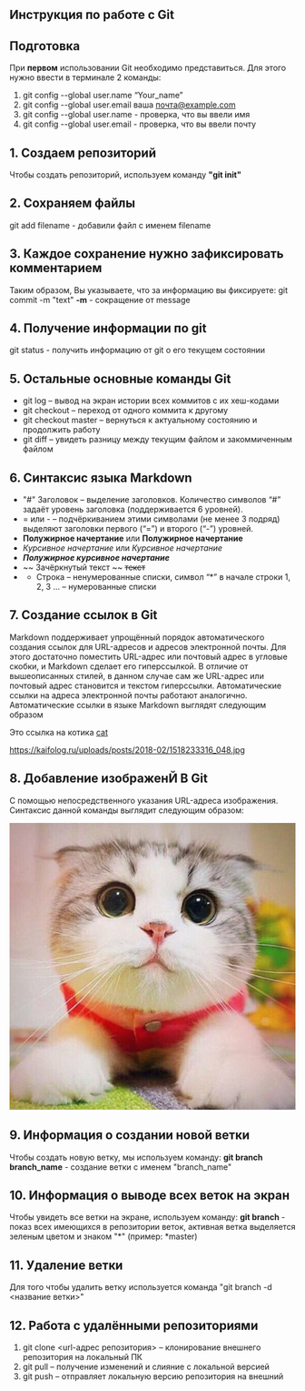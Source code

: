 ## Инструкция по работе с Git
## Подготовка
При **первом** использовании Git необходимо представиться.  Для этого нужно ввести в терминале 2 команды:
1. git config --global user.name “Your_name”
2. git config --global user.email ваша почта@example.com
3. git config --global user.name - проверка, что вы ввели имя
4. git config --global user.email - проверка, что вы ввели почту

## 1. Создаем репозиторий
Чтобы создать репозиторий, используем команду **"git init"**

## 2. Сохраняем файлы
git add filename - добавили файл с именем filename

## 3. Каждое сохранение нужно зафиксировать комментарием
Таким образом, Вы указываете, что за информацию вы фиксируете: git commit -m "text"
**-m** - сокращение от message

## 4. Получение информации по git
git status - получить информацию от git о его текущем состоянии

## 5. Остальные основные команды Git
* git log – вывод на экран истории всех коммитов с их хеш-кодами
* git checkout – переход от одного коммита к другому
* git checkout master – вернуться к актуальному состоянию и продолжить работу
* git diff – увидеть разницу между текущим файлом и закоммиченным файлом

## 6. Синтаксис языка Markdown
* "#" Заголовок – выделение заголовков. Количество символов “#” задаёт уровень заголовка  (поддерживается 6 уровней).
* = или - – подчёркиванием этими символами (не менее 3 подряд) выделяют заголовки  первого (“=”) и второго (“-”) уровней.
* **Полужирное начертание** или __Полужирное начертание__
* *Курсивное начертание* или _Курсивное начертание_
* ***Полужирное курсивное начертание***
* ~~ Зачёркнутый текст ~~      ~~текст~~
* * Строка – ненумерованные списки, символ “*” в начале строки
1, 2, 3 … – нумерованные списки

## 7. Создание ссылок в Git
Markdown поддерживает упрощённый порядок автоматического создания ссылок для URL-адресов и адресов электронной почты. Для этого достаточно поместить URL-адрес или почтовый адрес в угловые скобки, и Markdown сделает его гиперссылкой. В отличие от вышеописанных стилей, в данном случае сам же URL-адрес или почтовый адрес становится и текстом гиперссылки. Автоматические ссылки на адреса электронной почты работают аналогично. Автоматические ссылки в языке Markdown выглядят следующим образом

Это ссылка на котика [cat](https://kaifolog.ru/uploads/posts/2018-02/1518233316_048.jpg)

<https://kaifolog.ru/uploads/posts/2018-02/1518233316_048.jpg>

## 8. Добавление изображенЙ В Git
С помощью непосредственного указания URL-адреса изображения. Синтаксис данной команды выглядит следующим образом:

![cat](cat.jpg)

## 9. Информация о создании новой ветки

Чтобы создать новую ветку, мы используем команду:
**git branch branch_name** - создание ветки с именем "branch_name"
## 10. Информация о выводе всех веток на экран

Чтобы увидеть все ветки на экране, используем команду:
**git branch** - показ всех имеющихся в репозитории веток, активная ветка выделяется зеленым цветом и знаком "*" (пример: *master)
## 11. Удаление ветки 

Для того чтобы удалить ветку используется команда "git branch -d <название ветки>"

## 12. Работа с удалёнными репозиториями

1. 	git clone <url-адрес репозитория> – клонирование внешнего репозитория на  локальный ПК
2. git pull – получение изменений и слияние с локальной версией
3. git push – отправляет локальную версию репозитория на внешний